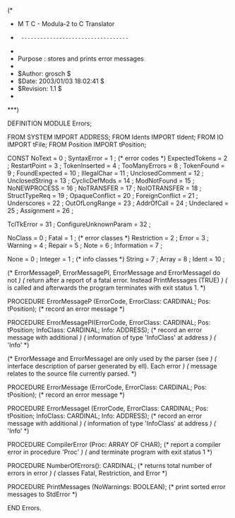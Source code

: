 (*
 *	M T C  -  Modula-2 to C Translator
 *      ----------------------------------
 *
 *	Purpose	: stores and prints error messages
 *
 *	$Author: grosch $
 *	$Date: 2003/01/03 18:02:41 $
 *	$Revision: 1.1 $
 *
 ***)

DEFINITION MODULE Errors;

FROM SYSTEM	IMPORT ADDRESS;
FROM Idents	IMPORT tIdent;
FROM IO		IMPORT tFile;
FROM Position	IMPORT tPosition;

CONST
  NoText		= 0	;
  SyntaxError		= 1	;	(* error codes		*)
  ExpectedTokens	= 2	;
  RestartPoint		= 3	;
  TokenInserted		= 4	;
  TooManyErrors		= 8	;
  TokenFound		= 9	;
  FoundExpected		= 10	;
  IllegalChar		= 11	;
  UnclosedComment	= 12	;
  UnclosedString	= 13	;
  CyclicDefMods 	= 14	;
  ModNotFound		= 15	;
  NoNEWPROCESS		= 16	;
  NoTRANSFER		= 17	;
  NoIOTRANSFER		= 18	;
  StructTypeReq		= 19	;
  OpaqueConflict	= 20	;
  ForeignConflict	= 21	;
  Underscores		= 22	;
  OutOfLongRange	= 23	;
  AddrOfCall		= 24	;
  Undeclared		= 25	;
  Assignment		= 26	;
  
  TclTkError		= 31	;
  ConfigureUnknownParam	= 32	;

  NoClass		= 0	;
  Fatal			= 1	;	(* error classes	*)
  Restriction		= 2	;
  Error			= 3	;
  Warning		= 4	;
  Repair		= 5	;
  Note			= 6	;
  Information		= 7	;

  None			= 0	;
  Integer		= 1	;	(* info classes		*)
  String		= 7	;
  Array			= 8	;
  Ident			= 10	;

(* ErrorMessageP, ErrorMessagePI, ErrorMessage and ErrorMessageI do not	*)
(* return after a report of a fatal error. Instead PrintMessages (TRUE)	*)
(* is called and afterwards the program terminates with exit status 1.	*)

PROCEDURE ErrorMessageP	(ErrorCode, ErrorClass: CARDINAL; Pos: tPosition);
			(* record an error message			*)

PROCEDURE ErrorMessagePI(ErrorCode, ErrorClass: CARDINAL; Pos: tPosition;
			 InfoClass: CARDINAL; Info: ADDRESS);
			(* record an error message with additional	*)
			(* information of type 'InfoClass' at address	*)
			(* 'Info'					*)

(* ErrorMessage and ErrorMessageI are only used by the parser (see	*)
(* interface description of parser generated by ell). Each error	*)
(* message relates to the source file currently parsed.			*)

PROCEDURE ErrorMessage	(ErrorCode, ErrorClass: CARDINAL; Pos: tPosition);
			(* record an error message			*)

PROCEDURE ErrorMessageI	(ErrorCode, ErrorClass: CARDINAL; Pos: tPosition;
			 InfoClass: CARDINAL; Info: ADDRESS);
			(* record an error message with additional	*)
			(* information of type 'InfoClass' at address	*)
			(* 'Info'					*)

PROCEDURE CompilerError	(Proc: ARRAY OF CHAR);
			(* report a compiler error in procedure	'Proc'	*)
			(* and terminate program with exit status 1	*)

PROCEDURE NumberOfErrors(): CARDINAL;
			(* returns total number of errors in error	*)
			(* classes Fatal, Restriction, and Error	*)

PROCEDURE PrintMessages	(NoWarnings: BOOLEAN);
			(* print sorted error messages to StdError	*)

END Errors.
